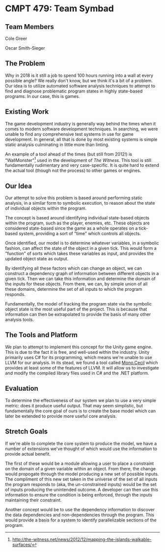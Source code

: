 # CMPT 479: Team Symbad

## Team Members

Cole Greer

Oscar Smith-Sieger

## The Problem

Why in 2018 is it still a job to spend 100 hours running into a wall at every possible angle? We really don't know, but we think it's a bit of a problem. Our idea is to utilize automated software analysis techniques to attempt to find and diagnose problematic program states in highly state-based programs. In our case, this is games.

## Existing Work

The game development industry is generally way behind the times when it comes to modern software development techniques. In searching, we were unable to find any comprehensive test systems in use for game development. In general, all that is done by most existing systems is simple static analysis culminating in little more than linting.

An example of a tool ahead of the times (but still from 2012!) is "WallMonster"[^1] used in the development of *The Witness*. This tool is still fundamentally rudimentary and very case-specific. It is quite hard to extend the actual tool (though not the process) to other games or engines.

## Our Idea

Our attempt to solve this problem is based around performing static analysis, in a similar form to symbolic execution, to reason about the state of individual objects within the program.

The concept is based around identifying individual state-based objects within the program, such as the player, enemies, etc. These objects are considered state-based since the game as a whole operates on a tick-based system, providing a sort of "time" which controls all objects.

Once identified, our model is to determine whatever variables, in a symbolic fashion, can affect the state of the object in a given tick. This would form a "function" of sorts which takes these variables as input, and provides the updated object state as output.

By identifying all these factors which can change an object, we can construct a dependency graph of information between different objects in a given tick. Then we can take this information and determine the domain of the inputs for these objects. From there, we can, by simple union of all these domains, determine the set of all inputs to which the program responds.

Fundamentally, the model of tracking the program state via the symbolic object state is the most useful part of the project. This is because that information can then be extrapolated to provide the basis of many other analysis tools.

## The Tools and Platform

We plan to attempt to implement this concept for the Unity game engine. This is due to the fact it is free, and well-used within the industry. Unity primarily uses C# for its programming, which means we're unable to use LLVM for our analysis. In its stead, we found a tool called [Mono.Cecil](https://www.mono-project.com/docs/tools+libraries/libraries/Mono.Cecil/) which provides at least some of the features of LLVM. It will allow us to investigate and modify the compiled library files used in C# and the .NET platform.

## Evaluation

To determine the effectiveness of our system we plan to use a very simple metric: does it produce useful output. That may seem simplistic, but fundamentally the core goal of ours is to create the base model which can later be extended to provide more useful core analysis.

## Stretch Goals

If we're able to complete the core system to produce the model, we have a number of extensions we've thought of which would use the information to provide actual benefit.

The first of these would be a module allowing a user to place a constraint on the domain of a given variable within an object. From there, the change would propogate through the model producing a new set of possible inputs. The compliment of this new set taken in the universe of the set of all inputs the program responds to (aka, the un-constrained inputs) would be the set of inputs producing the unintended outcome. A developer can then use this information to ensure the condition is being enforced, through the inputs maintaining their constraint.

Another concept would be to use the dependency information to discover the data dependencies and non-dependencies through the program. This would provide a basis for a system to identify parallelizable sections of the program.

[^1]: http://the-witness.net/news/2012/12/mapping-the-islands-walkable-surfaces/